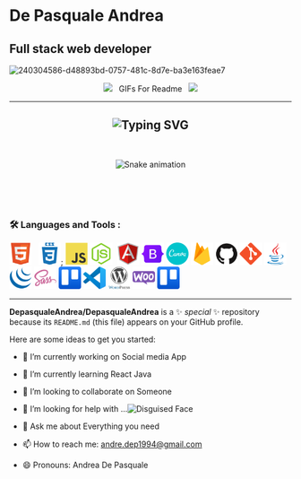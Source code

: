 # De Pasquale Andrea
## Full stack web developer



![240304586-d48893bd-0757-481c-8d7e-ba3e163feae7](https://github.com/DepasqualeAndrea/DepasqualeAndrea/assets/128024931/094f0c75-2215-45a9-9f25-0ae91eb0cabf)

<div align="center">
<img src="https://user-images.githubusercontent.com/74038190/213844263-a8897a51-32f4-4b3b-b5c2-e1528b89f6f3.png" width="50px" /> &nbsp; GIFs For Readme &nbsp; <img src="https://user-images.githubusercontent.com/74038190/213844263-a8897a51-32f4-4b3b-b5c2-e1528b89f6f3.png" width="50px" />

-------------------------------------------------------------------------------------------------------------------------------------------------------------- 
</div> 

<div align="center">
   <h2>
<img src="https://readme-typing-svg.demolab.com/?font=Fira+Code&duration=1&pause=10000000000000&color=E46AF8D2&center=true&vCenter=true&repeat=false&width=435&lines=🐍+My+Contributions+🐍" alt="Typing SVG" />
    </h2>
  <br>
 
  ![Snake animation](https://github.com/eagrundy/eagrundy/blob/output/github-contribution-grid-snake.svg)
 
  <br/><br/><br/>
</div>



### 🛠️ Languages and Tools : 
<div>   
<img src="https://github.com/devicons/devicon/blob/master/icons/html5/html5-original.svg" title="HTML5" alt="HTML" width="40" height="40"/>
&nbsp;   
<img src="https://github.com/devicons/devicon/blob/master/icons/css3/css3-plain-wordmark.svg"  title="CSS3" alt="CSS" width="40" height="40"/>;   
<img src="https://github.com/devicons/devicon/blob/master/icons/javascript/javascript-original.svg" title="JavaScript" alt="JavaScript" width="40" height="40"/>   
<img src="https://github.com/devicons/devicon/blob/master/icons/nodejs/nodejs-original.svg" title="NodeJS" alt="NodeJS" width="40" height="40"/>&nbsp;
<img src="https://github.com/devicons/devicon/blob/master/icons/angularjs/angularjs-original.svg" title="Angular" **alt="Angular" width="40" height="40"/>  
<img src="https://github.com/devicons/devicon/blob/master/icons/bootstrap/bootstrap-original.svg" title="Bootstrap" **alt="Bootstrap" width="40" height="40"/>  
<img src="https://github.com/devicons/devicon/blob/master/icons/canva/canva-original.svg" title="Bootstrap" **alt="Bootstrap" width="40" height="40"/>
<img src="https://github.com/devicons/devicon/blob/master/icons/firebase/firebase-original.svg" title="Bootstrap" **alt="Bootstrap" width="40" height="40"/>
<img src="https://github.com/devicons/devicon/blob/master/icons/github/github-original.svg" title="Bootstrap" **alt="Bootstrap" width="40" height="40"/>
<img src="https://github.com/devicons/devicon/blob/master/icons/git/git-original.svg" title="Bootstrap" **alt="Bootstrap" width="40" height="40"/>
<img src="https://github.com/devicons/devicon/blob/master/icons/java/java-original.svg" title="Bootstrap" **alt="Bootstrap" width="40" height="40"/>
<img src="https://github.com/devicons/devicon/blob/master/icons/jquery/jquery-original.svg" title="Bootstrap" **alt="Bootstrap" width="40" height="40"/>
<img src="https://github.com/devicons/devicon/blob/master/icons/sass/sass-original.svg" title="Bootstrap" **alt="Bootstrap" width="40" height="40"/>
<img src="https://github.com/devicons/devicon/blob/master/icons/trello/trello-original.svg" title="Bootstrap" **alt="Bootstrap" width="40" height="40"/>
<img src="https://github.com/devicons/devicon/blob/master/icons/vscode/vscode-original.svg" title="Bootstrap" **alt="Bootstrap" width="40" height="40"/>
<img src="https://github.com/devicons/devicon/blob/master/icons/wordpress/wordpress-original.svg" title="Bootstrap" **alt="Bootstrap" width="40" height="40"/>
<img src="https://github.com/devicons/devicon/blob/master/icons/woocommerce/woocommerce-original.svg" title="Bootstrap" **alt="Bootstrap" width="40" height="40"/>
<img src="https://github.com/devicons/devicon/blob/master/icons/trello/trello-original.svg" title="Bootstrap" **alt="Bootstrap" width="40" height="40"/>
       
   
---------------------------------------------------------------------------------------------------------------------------------------------------

**DepasqualeAndrea/DepasqualeAndrea** is a ✨ _special_ ✨ repository because its `README.md` (this file) appears on your GitHub profile.

Here are some ideas to get you started:

- 🔭 I’m currently working on Social media App
- 🌱 I’m currently learning React Java
- 👯 I’m looking to collaborate on Someone 
- 🤔 I’m looking for help with ...![Disguised Face](https://github.com/DepasqualeAndrea/DepasqualeAndrea/assets/128024931/04f46a8b-ddaf-4875-8cb4-24fe3904c4ff)

- 💬 Ask me about Everything you need
- 📫 How to reach me: andre.dep1994@gmail.com
- 😄 Pronouns: Andrea De Pasquale



